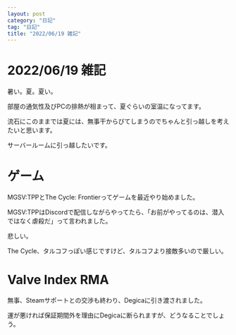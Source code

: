 ```yaml
---
layout: post
category: "日記"
tag: "日記"
title: "2022/06/19 雑記"
---
```


# 2022/06/19 雑記
暑い。夏。夏い。

部屋の通気性及びPCの排熱が相まって、夏ぐらいの室温になってます。

流石にこのままでは夏には、無事干からびてしまうのでちゃんと引っ越しを考えたいと思います。

サーバールームに引っ越したいです。

# ゲーム
MGSV:TPPとThe Cycle: Frontierってゲームを最近やり始めました。

MGSV:TPPはDiscordで配信しながらやってたら、「お前がやってるのは、潜入ではなく虐殺だ」って言われました。

悲しい。

The Cycle、タルコフっぽい感じですけど、タルコフより接敵多いので厳しい。

# Valve Index RMA
無事、Steamサポートとの交渉も終わり、Degicaに引き渡されました。

運が悪ければ保証期間外を理由にDegicaに断られますが、どうなることでしょう。
